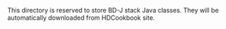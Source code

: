 This directory is reserved to store BD-J stack Java classes. They will be automatically downloaded from HDCookbook site.
 